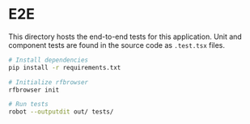 # E2E

This directory hosts the end-to-end tests for this application. Unit and component tests are found in the source code as `.test.tsx` files.

```bash
# Install dependencies
pip install -r requirements.txt

# Initialize rfbrowser
rfbrowser init

# Run tests
robot --outputdit out/ tests/
```